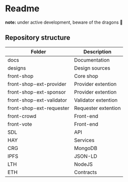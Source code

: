 # Readme

**note:** under active development, beware of the dragons 🐉 

## Repository structure

Folder | Description
-------|-----------
docs	|	Documentation
designs	|	Design sources
front-shop	|	Core shop
front-shop-ext-provider | Provider extention
front-shop-ext-sponsor | Provider extention
front-shop-ext-validator | Validator extention
front-shop-ext-requester | Requester extention
front-crowd	|	Front-end
front-vote	|	Front-end
SDL		|	API
HAY		|	Services
CRG		|	MongoDB
IPFS	|	JSON-LD
LTH		|	NodeJS
ETH		|	Contracts


